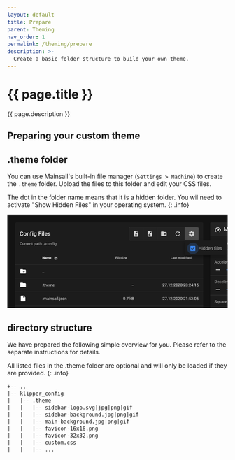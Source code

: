 ```yaml
---
layout: default
title: Prepare
parent: Theming
nav_order: 1
permalink: /theming/prepare
description: >-
  Create a basic folder structure to build your own theme.
---
```


# {{ page.title }}
{{ page.description }}

## Preparing your custom theme
## .theme folder
You can use Mainsail's built-in file manager (`Settings > Machine`) to create the `.theme` folder.   Upload the files to this folder and edit your CSS files.

The dot in the folder name means that it is a hidden folder. You wil need to activate "Show Hidden Files" in your operating system.
{: .info}

![screenshot](../assets/img/customizing/screenshot-display-hidden-files.png)

## directory structure
We have prepared the following simple overview for you. 
Please refer to the separate instructions for details.

All listed files in the .theme folder are optional and will only be loaded if they are provided.
{: .info}

```
+-- ..
|-- klipper_config
|   |-- .theme
|   |   |-- sidebar-logo.svg|jpg|png|gif
|   |   |-- sidebar-background.jpg|png|gif
|   |   |-- main-background.jpg|png|gif
|   |   |-- favicon-16x16.png
|   |   |-- favicon-32x32.png
|   |   |-- custom.css
|   |   |-- ...
```